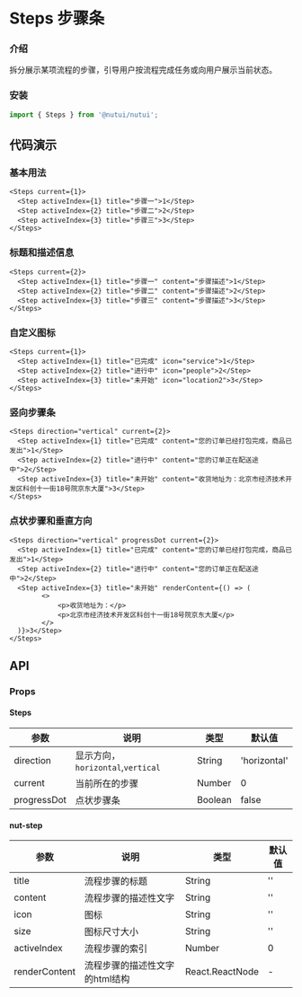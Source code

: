# Steps 步骤条

### 介绍

拆分展示某项流程的步骤，引导用户按流程完成任务或向用户展示当前状态。

### 安装

```javascript
import { Steps } from '@nutui/nutui';
```

## 代码演示

### 基本用法

```tsx
<Steps current={1}>
  <Step activeIndex={1} title="步骤一">1</Step>
  <Step activeIndex={2} title="步骤二">2</Step>
  <Step activeIndex={3} title="步骤三">3</Step>
</Steps>
```

### 标题和描述信息

```tsx
<Steps current={2}>
  <Step activeIndex={1} title="步骤一" content="步骤描述">1</Step>
  <Step activeIndex={2} title="步骤二" content="步骤描述">2</Step>
  <Step activeIndex={3} title="步骤三" content="步骤描述">3</Step>
</Steps>
```

### 自定义图标

```tsx
<Steps current={1}>
  <Step activeIndex={1} title="已完成" icon="service">1</Step>
  <Step activeIndex={2} title="进行中" icon="people">2</Step> 
  <Step activeIndex={3} title="未开始" icon="location2">3</Step>
</Steps>
```

### 竖向步骤条

```tsx
<Steps direction="vertical" current={2}>
  <Step activeIndex={1} title="已完成" content="您的订单已经打包完成，商品已发出">1</Step>
  <Step activeIndex={2} title="进行中" content="您的订单正在配送途中">2</Step>
  <Step activeIndex={3} title="未开始" content="收货地址为：北京市经济技术开发区科创十一街18号院京东大厦">3</Step>
</Steps>
```

### 点状步骤和垂直方向
```tsx
<Steps direction="vertical" progressDot current={2}>
  <Step activeIndex={1} title="已完成" content="您的订单已经打包完成，商品已发出">1</Step>
  <Step activeIndex={2} title="进行中" content="您的订单正在配送途中">2</Step>
  <Step activeIndex={3} title="未开始" renderContent={() => (
        <>
            <p>收货地址为：</p>
            <p>北京市经济技术开发区科创十一街18号院京东大厦</p>
        </>
  )}>3</Step>
</Steps>
```


## API

### Props

#### Steps

| 参数                   | 说明                                                        | 类型           | 默认值      |
| ---------------------- | ----------------------------------------------------------- | -------------- | ----------- |
| direction	             | 	显示方向，`horizontal`,`vertical`  | String        | 'horizontal'  | 
| current	               | 	当前所在的步骤           | Number        | 0      |
| progressDot            |  点状步骤条     | Boolean | false         |



#### nut-step

| 参数           | 说明                   | 类型     | 默认值      |
| ---------------- | ---------------------- | ------------ | ----------- |
| title            | 流程步骤的标题         | String | '' |
| content          | 流程步骤的描述性文字       | String | '' |
| icon          | 图标       | String | '' |
| size          | 图标尺寸大小       | String | '' |
| activeIndex          | 流程步骤的索引       | Number | 0 |
| renderContent         | 流程步骤的描述性文字的html结构      | React.ReactNode | - |